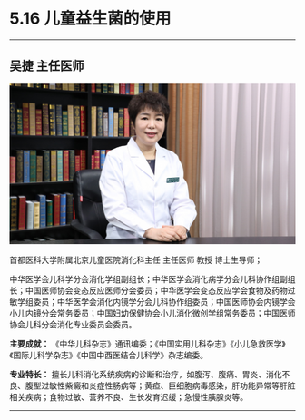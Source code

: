 # 5.16 儿童益生菌的使用

---

## 吴捷 主任医师

![1679228705128](image/c05_016/1679228705128.png)

首都医科大学附属北京儿童医院消化科主任 主任医师 教授 博士生导师；

中华医学会儿科学分会消化学组副组长；中华医学会消化病学分会儿科协作组副组长；中国医师协会变态反应医师分会委员；中华医学会变态反应学会食物及药物过敏学组委员；中华医学会消化内镜学分会儿科协作组委员；中国医师协会内镜学会小儿内镜分会常务委员；中国妇幼保健协会小儿消化微创学组常务委员；中国医师协会儿科分会消化专业委员会委员。

**主要成就：** 《中华儿科杂志》通讯编委；《中国实用儿科杂志》《小儿急救医学》《国际儿科学杂志》《中国中西医结合儿科学》杂志编委。

**专业特长：** 擅长儿科消化系统疾病的诊断和治疗，如腹泻、腹痛、胃炎、消化不良、腹型过敏性紫癜和炎症性肠病等；黄疸、巨细胞病毒感染，肝功能异常等肝脏相关疾病；食物过敏、营养不良、生长发育迟缓；急慢性胰腺炎等。

---
